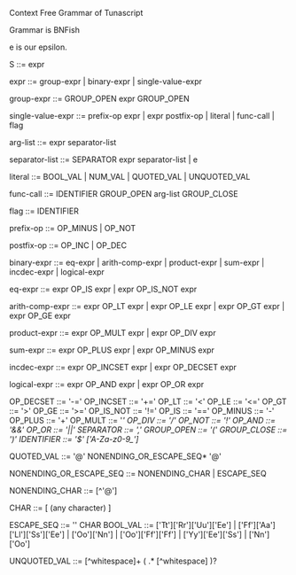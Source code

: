 Context Free Grammar of Tunascript

Grammar is BNFish

e is our epsilon.

S                      ::= expr

expr                   ::= group-expr
                         | binary-expr
                         | single-value-expr

group-expr             ::= GROUP_OPEN expr GROUP_OPEN

single-value-expr      ::= prefix-op expr
                         | expr postfix-op
                         | literal
                         | func-call
                         | flag

arg-list               ::= expr separator-list

separator-list         ::= SEPARATOR expr separator-list
                         | e

literal                ::= BOOL_VAL
                         | NUM_VAL
                         | QUOTED_VAL
                         | UNQUOTED_VAL

func-call              ::= IDENTIFIER GROUP_OPEN arg-list GROUP_CLOSE

flag                   ::= IDENTIFIER

prefix-op               ::= OP_MINUS
                         |  OP_NOT

postfix-op             ::= OP_INC
                         | OP_DEC

binary-expr             ::= eq-expr
                          | arith-comp-expr
                          | product-expr
                          | sum-expr
                          | incdec-expr
                          | logical-expr
                        
eq-expr                 ::= expr OP_IS expr
                          | expr OP_IS_NOT expr

arith-comp-expr         ::= expr OP_LT expr
                          | expr OP_LE expr
                          | expr OP_GT expr
                          | expr OP_GE expr

product-expr            ::= expr OP_MULT expr
                          | expr OP_DIV expr

sum-expr                ::= expr OP_PLUS expr
                          | expr OP_MINUS expr

incdec-expr             ::= expr OP_INCSET expr
                          | expr OP_DECSET expr

logical-expr            ::= expr OP_AND expr
                          | expr OP_OR expr


OP_DECSET       ::= '-='
OP_INCSET       ::= '+='
OP_LT           ::= '<'
OP_LE           ::= '<='
OP_GT           ::= '>'
OP_GE           ::= '>='
OP_IS_NOT       ::= '!='
OP_IS           ::= '=='
OP_MINUS        ::= '-'
OP_PLUS         ::= '+'
OP_MULT         ::= '*'
OP_DIV          ::= '/'
OP_NOT          ::= '!'
OP_AND          ::= '&&'
OP_OR           ::= '||'
SEPARATOR       ::= ','
GROUP_OPEN      ::= '('
GROUP_CLOSE     ::= ')'
IDENTIFIER      ::= '$' ['A-Za-z0-9_']*

QUOTED_VAL      ::= '@' NONENDING_OR_ESCAPE_SEQ* '@'

NONENDING_OR_ESCAPE_SEQ  ::= NONENDING_CHAR
                           | ESCAPE_SEQ

NONENDING_CHAR ::= [^'@\']

CHAR            ::= [ (any character) ]

ESCAPE_SEQ      ::= '\' CHAR
BOOL_VAL        ::= ['Tt']['Rr']['Uu']['Ee']
                  | ['Ff']['Aa']['Ll']['Ss']['Ee']
                  | ['Oo']['Nn']
                  | ['Oo']['Ff']['Ff']
                  | ['Yy']['Ee']['Ss']
                  | ['Nn']['Oo']

UNQUOTED_VAL    ::= [^whitespace]+ ( .* [^whitespace] )?
